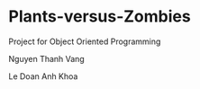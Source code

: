 # Plants-versus-Zombies
Project for Object Oriented Programming

Nguyen Thanh Vang

Le Doan Anh Khoa
